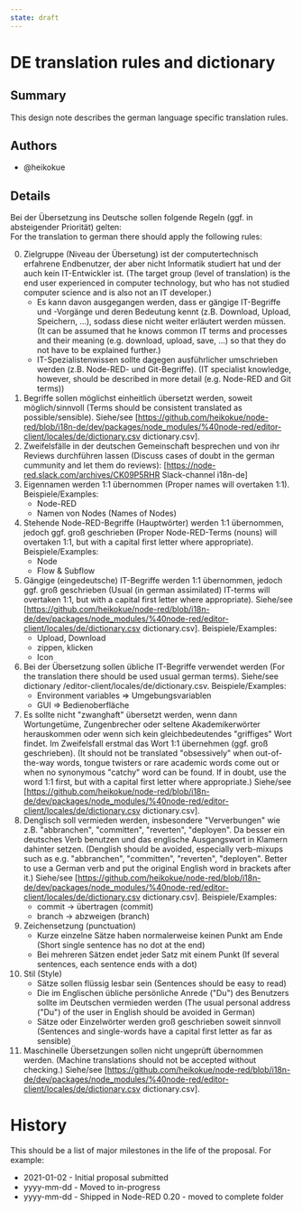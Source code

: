 ```yaml
---
state: draft
---
```


# DE translation rules and dictionary

## Summary

This design note describes the german language specific translation rules.

## Authors

 - @heikokue

## Details

Bei der Übersetzung ins Deutsche sollen folgende Regeln (ggf. in absteigender Priorität) gelten:<br/>
For the translation to german there should apply the following rules:

0. Zielgruppe (Niveau der Übersetung) ist der computertechnisch erfahrene Endbenutzer, der aber nicht Informatik studiert hat und der auch kein IT-Entwickler ist. (The target group (level of translation) is the end user experienced in computer technology, but who has not studied computer science and is also not an IT developer.)
   * Es kann davon ausgegangen werden, dass er gängige IT-Begriffe und -Vorgänge und deren Bedeutung kennt (z.B. Download, Upload, Speichern, ...), sodass diese nicht weiter erläutert werden müssen. (It can be assumed that he knows common IT terms and processes and their meaning (e.g. download, upload, save, ...) so that they do not have to be explained further.)
   * IT-Spezialistenwissen sollte dagegen ausführlicher umschrieben werden (z.B. Node-RED- und Git-Begriffe). (IT specialist knowledge, however, should be described in more detail (e.g. Node-RED and Git terms))
0. Begriffe sollen möglichst einheitlich übersetzt werden, soweit möglich/sinnvoll (Terms should be consistent translated as possible/sensible). Siehe/see [https://github.com/heikokue/node-red/blob/i18n-de/dev/packages/node_modules/%40node-red/editor-client/locales/de/dictionary.csv dictionary.csv].
0. Zweifelsfälle in der deutschen Gemeinschaft besprechen und von ihr Reviews durchführen lassen (Discuss cases of doubt in the german cummunity and let them do reviews): [https://node-red.slack.com/archives/CK09P5RHR Slack-channel i18n-de]
0. Eigennamen werden 1:1 übernommen (Proper names will overtaken 1:1). Beispiele/Examples:
   * Node-RED
   * Namen von Nodes (Names of Nodes)
0. Stehende Node-RED-Begriffe (Hauptwörter) werden 1:1 übernommen, jedoch ggf. groß geschrieben (Proper Node-RED-Terms (nouns) will overtaken 1:1, but with a capital first letter where appropriate). Beispiele/Examples:
   * Node
   * Flow & Subflow
0. Gängige (eingedeutsche) IT-Begriffe werden 1:1 übernommen, jedoch ggf. groß geschrieben (Usual (in german assimilated) IT-terms will overtaken 1:1, but with a capital first letter where appropriate). Siehe/see [https://github.com/heikokue/node-red/blob/i18n-de/dev/packages/node_modules/%40node-red/editor-client/locales/de/dictionary.csv dictionary.csv]. Beispiele/Examples:
   * Upload, Download
   * zippen, klicken
   * Icon
0. Bei der Übersetzung sollen übliche IT-Begriffe verwendet werden (For the translation there should be used usual german terms). Siehe/see dictionary /editor-client/locales/de/dictionary.csv. Beispiele/Examples:
   * Environment variables => Umgebungsvariablen
   * GUI => Bedienoberfläche
0. Es sollte nicht "zwanghaft" übersetzt werden, wenn dann Wortungetüme, Zungenbrecher oder seltene Akademikerwörter herauskommen oder wenn sich kein gleichbedeutendes "griffiges" Wort findet. Im Zweifelsfall erstmal das Wort 1:1 übernehmen (ggf. groß geschrieben). (It should not be translated "obsessively" when out-of-the-way words, tongue twisters or rare academic words come out or when no synonymous "catchy" word can be found. If in doubt, use the word 1:1 first, but with a capital first letter where appropriate.) Siehe/see [https://github.com/heikokue/node-red/blob/i18n-de/dev/packages/node_modules/%40node-red/editor-client/locales/de/dictionary.csv dictionary.csv].
0. Denglisch soll vermieden werden, insbesondere "Ververbungen" wie z.B. "abbranchen", "committen", "reverten", "deployen". Da besser ein deutsches Verb benutzen und das englische Ausgangswort in Klamern dahinter setzen. (Denglish should be avoided, especially verb-mixups such as e.g. "abbranchen", "committen", "reverten", "deployen". Better to use a German verb and put the original English word in brackets after it.) Siehe/see [https://github.com/heikokue/node-red/blob/i18n-de/dev/packages/node_modules/%40node-red/editor-client/locales/de/dictionary.csv dictionary.csv]. Beispiele/Examples:
   * commit &rarr; übertragen (commit)
   * branch &rarr; abzweigen (branch)
0. Zeichensetzung (punctuation)
   * Kurze einzelne Sätze haben normalerweise keinen Punkt am Ende (Short single sentence has no dot at the end)
   * Bei mehreren Sätzen endet jeder Satz mit einem Punkt (If several sentences, each sentence ends with a dot)
0. Stil (Style)
   * Sätze sollen flüssig lesbar sein (Sentences should be easy to read)
   * Die im Englischen übliche persönliche Anrede ("Du") des Benutzers sollte im Deutschen vermieden werden (The usual personal address ("Du") of the user in English should be avoided in German)
   * Sätze oder Einzelwörter werden groß geschrieben soweit sinnvoll (Sentences and single-words have a capital first letter as far as sensible)
0. Maschinelle Übersetzungen sollen nicht ungeprüft übernommen werden. (Machine translations should not be accepted without checking.) Siehe/see [https://github.com/heikokue/node-red/blob/i18n-de/dev/packages/node_modules/%40node-red/editor-client/locales/de/dictionary.csv dictionary.csv].

# History

This should be a list of major milestones in the life of the proposal. For example:

- 2021-01-02 - Initial proposal submitted
- yyyy-mm-dd - Moved to in-progress
- yyyy-mm-dd - Shipped in Node-RED 0.20 - moved to complete folder
